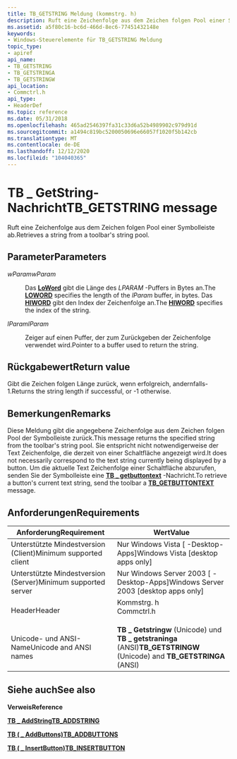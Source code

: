 ```yaml
---
title: TB_GETSTRING Meldung (kommstrg. h)
description: Ruft eine Zeichenfolge aus dem Zeichen folgen Pool einer Symbolleiste ab.
ms.assetid: a5f80c16-bc6d-466d-8ec6-77451432148e
keywords:
- Windows-Steuerelemente für TB_GETSTRING Meldung
topic_type:
- apiref
api_name:
- TB_GETSTRING
- TB_GETSTRINGA
- TB_GETSTRINGW
api_location:
- Commctrl.h
api_type:
- HeaderDef
ms.topic: reference
ms.date: 05/31/2018
ms.openlocfilehash: 465ad2546397fa31c33d6a52b4989902c979d91d
ms.sourcegitcommit: a1494c819bc5200050696e66057f1020f5b142cb
ms.translationtype: MT
ms.contentlocale: de-DE
ms.lasthandoff: 12/12/2020
ms.locfileid: "104040365"
---
```

# <a name="tb_getstring-message"></a><span data-ttu-id="fccb5-104">TB \_ GetString-Nachricht</span><span class="sxs-lookup"><span data-stu-id="fccb5-104">TB\_GETSTRING message</span></span>

<span data-ttu-id="fccb5-105">Ruft eine Zeichenfolge aus dem Zeichen folgen Pool einer Symbolleiste ab.</span><span class="sxs-lookup"><span data-stu-id="fccb5-105">Retrieves a string from a toolbar's string pool.</span></span>

## <a name="parameters"></a><span data-ttu-id="fccb5-106">Parameter</span><span class="sxs-lookup"><span data-stu-id="fccb5-106">Parameters</span></span>

<dl> <dt>

<span data-ttu-id="fccb5-107">*wParam*</span><span class="sxs-lookup"><span data-stu-id="fccb5-107">*wParam*</span></span> 
</dt> <dd>

<span data-ttu-id="fccb5-108">Das [**LoWord**](/previous-versions/windows/desktop/legacy/ms632659(v=vs.85)) gibt die Länge des *LPARAM* -Puffers in Bytes an.</span><span class="sxs-lookup"><span data-stu-id="fccb5-108">The [**LOWORD**](/previous-versions/windows/desktop/legacy/ms632659(v=vs.85)) specifies the length of the *lParam* buffer, in bytes.</span></span> <span data-ttu-id="fccb5-109">Das [**HIWORD**](/previous-versions/windows/desktop/legacy/ms632657(v=vs.85)) gibt den Index der Zeichenfolge an.</span><span class="sxs-lookup"><span data-stu-id="fccb5-109">The [**HIWORD**](/previous-versions/windows/desktop/legacy/ms632657(v=vs.85)) specifies the index of the string.</span></span>

</dd> <dt>

<span data-ttu-id="fccb5-110">*lParam*</span><span class="sxs-lookup"><span data-stu-id="fccb5-110">*lParam*</span></span> 
</dt> <dd>

<span data-ttu-id="fccb5-111">Zeiger auf einen Puffer, der zum Zurückgeben der Zeichenfolge verwendet wird.</span><span class="sxs-lookup"><span data-stu-id="fccb5-111">Pointer to a buffer used to return the string.</span></span>

</dd> </dl>

## <a name="return-value"></a><span data-ttu-id="fccb5-112">Rückgabewert</span><span class="sxs-lookup"><span data-stu-id="fccb5-112">Return value</span></span>

<span data-ttu-id="fccb5-113">Gibt die Zeichen folgen Länge zurück, wenn erfolgreich, andernfalls-1.</span><span class="sxs-lookup"><span data-stu-id="fccb5-113">Returns the string length if successful, or -1 otherwise.</span></span>

## <a name="remarks"></a><span data-ttu-id="fccb5-114">Bemerkungen</span><span class="sxs-lookup"><span data-stu-id="fccb5-114">Remarks</span></span>

<span data-ttu-id="fccb5-115">Diese Meldung gibt die angegebene Zeichenfolge aus dem Zeichen folgen Pool der Symbolleiste zurück.</span><span class="sxs-lookup"><span data-stu-id="fccb5-115">This message returns the specified string from the toolbar's string pool.</span></span> <span data-ttu-id="fccb5-116">Sie entspricht nicht notwendigerweise der Text Zeichenfolge, die derzeit von einer Schaltfläche angezeigt wird.</span><span class="sxs-lookup"><span data-stu-id="fccb5-116">It does not necessarily correspond to the text string currently being displayed by a button.</span></span> <span data-ttu-id="fccb5-117">Um die aktuelle Text Zeichenfolge einer Schaltfläche abzurufen, senden Sie der Symbolleiste eine [**TB \_ getbuttontext**](tb-getbuttontext.md) -Nachricht.</span><span class="sxs-lookup"><span data-stu-id="fccb5-117">To retrieve a button's current text string, send the toolbar a [**TB\_GETBUTTONTEXT**](tb-getbuttontext.md) message.</span></span>

## <a name="requirements"></a><span data-ttu-id="fccb5-118">Anforderungen</span><span class="sxs-lookup"><span data-stu-id="fccb5-118">Requirements</span></span>



| <span data-ttu-id="fccb5-119">Anforderung</span><span class="sxs-lookup"><span data-stu-id="fccb5-119">Requirement</span></span> | <span data-ttu-id="fccb5-120">Wert</span><span class="sxs-lookup"><span data-stu-id="fccb5-120">Value</span></span> |
|-------------------------------------|---------------------------------------------------------------------------------------|
| <span data-ttu-id="fccb5-121">Unterstützte Mindestversion (Client)</span><span class="sxs-lookup"><span data-stu-id="fccb5-121">Minimum supported client</span></span><br/> | <span data-ttu-id="fccb5-122">Nur Windows Vista \[ -Desktop-Apps\]</span><span class="sxs-lookup"><span data-stu-id="fccb5-122">Windows Vista \[desktop apps only\]</span></span><br/>                                        |
| <span data-ttu-id="fccb5-123">Unterstützte Mindestversion (Server)</span><span class="sxs-lookup"><span data-stu-id="fccb5-123">Minimum supported server</span></span><br/> | <span data-ttu-id="fccb5-124">Nur Windows Server 2003 \[ -Desktop-Apps\]</span><span class="sxs-lookup"><span data-stu-id="fccb5-124">Windows Server 2003 \[desktop apps only\]</span></span><br/>                                  |
| <span data-ttu-id="fccb5-125">Header</span><span class="sxs-lookup"><span data-stu-id="fccb5-125">Header</span></span><br/>                   | <dl> <span data-ttu-id="fccb5-126"><dt>Kommstrg. h</dt></span><span class="sxs-lookup"><span data-stu-id="fccb5-126"><dt>Commctrl.h</dt></span></span> </dl> |
| <span data-ttu-id="fccb5-127">Unicode- und ANSI-Name</span><span class="sxs-lookup"><span data-stu-id="fccb5-127">Unicode and ANSI names</span></span><br/>   | <span data-ttu-id="fccb5-128">**TB \_ Getstringw** (Unicode) und **TB \_ getstraninga** (ANSI)</span><span class="sxs-lookup"><span data-stu-id="fccb5-128">**TB\_GETSTRINGW** (Unicode) and **TB\_GETSTRINGA** (ANSI)</span></span><br/>                 |



## <a name="see-also"></a><span data-ttu-id="fccb5-129">Siehe auch</span><span class="sxs-lookup"><span data-stu-id="fccb5-129">See also</span></span>

<dl> <dt>

<span data-ttu-id="fccb5-130">**Verweis**</span><span class="sxs-lookup"><span data-stu-id="fccb5-130">**Reference**</span></span>
</dt> <dt>

[<span data-ttu-id="fccb5-131">**TB \_ AddString**</span><span class="sxs-lookup"><span data-stu-id="fccb5-131">**TB\_ADDSTRING**</span></span>](tb-addstring.md)
</dt> <dt>

[<span data-ttu-id="fccb5-132">**TB ( \_ AddButtons)**</span><span class="sxs-lookup"><span data-stu-id="fccb5-132">**TB\_ADDBUTTONS**</span></span>](tb-addbuttons.md)
</dt> <dt>

[<span data-ttu-id="fccb5-133">**TB ( \_ InsertButton)**</span><span class="sxs-lookup"><span data-stu-id="fccb5-133">**TB\_INSERTBUTTON**</span></span>](tb-insertbutton.md)
</dt> </dl>

 

